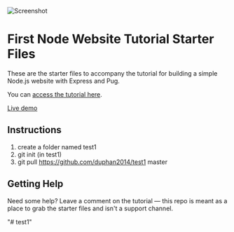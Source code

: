 ![Screenshot](https://res.cloudinary.com/turnup/image/upload/v1526512881/homepage-cards.png)

# First Node Website Tutorial Starter Files

These are the starter files to accompany the tutorial for building a simple Node.js website with Express and Pug.

You can [access the tutorial here](https://freshman.tech/learn-node).

[Live demo](https://freshman-node.herokuapp.com/)

## Instructions
1. create a folder named test1
2. git init (in test1)
3. git pull https://github.com/duphan2014/test1 master

## Getting Help

Need some help? Leave a comment on the tutorial — this repo is meant as a place to grab the starter files and isn't a support channel.


"# test1" 
